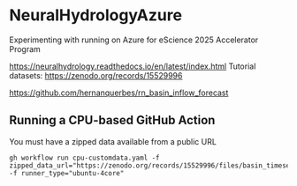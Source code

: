 # NeuralHydrologyAzure
Experimenting with running on Azure for eScience 2025 Accelerator Program

https://neuralhydrology.readthedocs.io/en/latest/index.html
Tutorial datasets:
https://zenodo.org/records/15529996

https://github.com/hernanquerbes/rn_basin_inflow_forecast

## Running a CPU-based GitHub Action

You must have a zipped data available from a public URL
```
gh workflow run cpu-customdata.yaml -f zipped_data_url="https://zenodo.org/records/15529996/files/basin_timeseries_v1p2_metForcing_obsFlow.zip" -f runner_type="ubuntu-4core"
```

